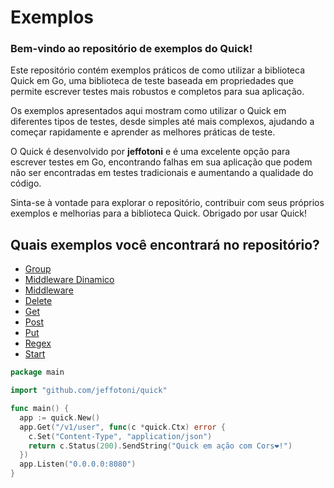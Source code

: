 # Exemplos

### **Bem-vindo ao repositório de exemplos do Quick!**

Este repositório contém exemplos práticos de como utilizar a biblioteca Quick em Go, uma biblioteca de teste baseada em propriedades que permite escrever testes mais robustos e completos para sua aplicação.

Os exemplos apresentados aqui mostram como utilizar o Quick em diferentes tipos de testes, desde simples até mais complexos, ajudando a começar rapidamente e aprender as melhores práticas de teste.

O Quick é desenvolvido por **jeffotoni** e é uma excelente opção para escrever testes em Go, encontrando falhas em sua aplicação que podem não ser encontradas em testes tradicionais e aumentando a qualidade do código.

Sinta-se à vontade para explorar o repositório, contribuir com seus próprios exemplos e melhorias para a biblioteca Quick. Obrigado por usar Quick!

## Quais exemplos você encontrará no repositório?

  * [Group](/group/)
  * [Middleware Dinamico](/middleware.dinamico/)
  * [Middleware](/middleware/)
  * [Delete](quick.delete/)
  * [Get](quick.get/)
  * [Post](quick.post/)
  * [Put](quick.put/)
  * [Regex](quick.regex/)
  * [Start](quick.start/)

```go
package main

import "github.com/jeffotoni/quick"

func main() {
  app := quick.New()
  app.Get("/v1/user", func(c *quick.Ctx) error {
    c.Set("Content-Type", "application/json")
    return c.Status(200).SendString("Quick em ação com Cors❤️!")
  })
  app.Listen("0.0.0.0:8080")
}

```
